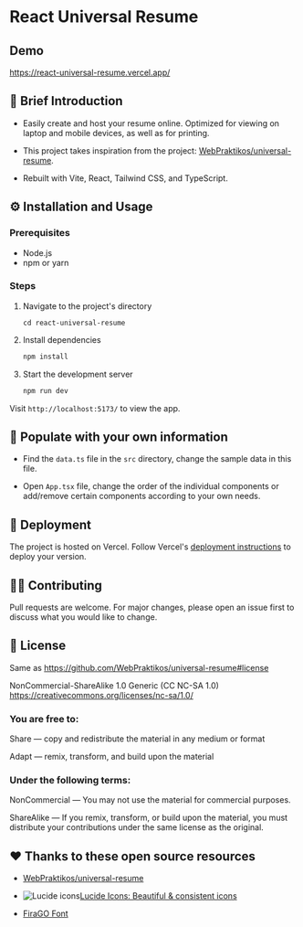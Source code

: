 # React Universal Resume

## Demo

https://react-universal-resume.vercel.app/

## 📝 Brief Introduction

- Easily create and host your resume online. Optimized for viewing on laptop and mobile devices, as well as for printing.

- This project takes inspiration from the project: [WebPraktikos/universal-resume](https://github.com/WebPraktikos/universal-resume).

- Rebuilt with Vite, React, Tailwind CSS, and TypeScript.

## ⚙️ Installation and Usage

### Prerequisites

- Node.js
- npm or yarn

### Steps

1. Navigate to the project's directory

   ```shell
   cd react-universal-resume
   ```

2. Install dependencies

   ```bash
   npm install
   ```

3. Start the development server
   ```bash
   npm run dev
   ```

Visit `http://localhost:5173/` to view the app.

## 💾 Populate with your own information

- Find the `data.ts` file in the `src` directory, change the sample data in this file.

- Open `App.tsx` file, change the order of the individual components or add/remove certain components according to your own needs.

## 🚢 Deployment

The project is hosted on Vercel. Follow Vercel's [deployment instructions](https://vercel.com/docs/deployments/overview) to deploy your version.

## 🖐🏼 Contributing

Pull requests are welcome. For major changes, please open an issue first to discuss what you would like to change.

## 📠 License

Same as https://github.com/WebPraktikos/universal-resume#license

NonCommercial-ShareAlike 1.0 Generic (CC NC-SA 1.0)  
https://creativecommons.org/licenses/nc-sa/1.0/

### You are free to:

Share — copy and redistribute the material in any medium or format

Adapt — remix, transform, and build upon the material

### Under the following terms:

NonCommercial — You may not use the material for commercial purposes.

ShareAlike — If you remix, transform, or build upon the material, you must distribute your contributions under the same license as the original.

## ♥️ Thanks to these open source resources

- [WebPraktikos/universal-resume](https://github.com/WebPraktikos/universal-resume)
- ![Lucide icons](https://lucide.dev/logo.light.svg)[Lucide Icons: Beautiful & consistent icons](https://lucide.dev/)

- [FiraGO Font](https://bboxtype.com/typefaces/FiraGO/)
